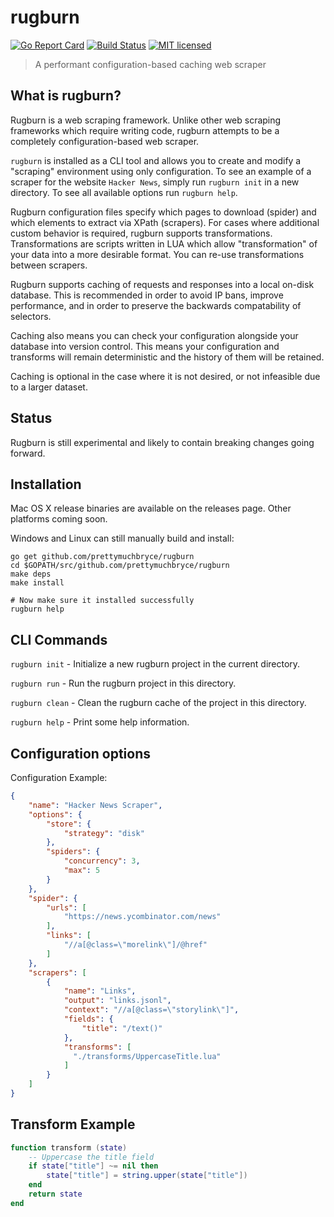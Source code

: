 # rugburn
[![Go Report Card](https://goreportcard.com/badge/github.com/prettymuchbryce/rugburn)](https://goreportcard.com/report/github.com/prettymuchbryce/rugburn)
[![Build Status](https://travis-ci.org/prettymuchbryce/rugburn.svg?branch=master)](https://travis-ci.org/prettymuchbryce/rugburn)
[![MIT licensed](https://img.shields.io/badge/license-MIT-blue.svg)](https://raw.githubusercontent.com/prettymuchbryce/rugburn/master/LICENSE)

> A performant configuration-based caching web scraper

## What is rugburn?

Rugburn is a web scraping framework. Unlike other web scraping frameworks which require writing
code, rugburn attempts to be a completely configuration-based web scraper.

`rugburn` is installed as a CLI tool and allows you to create and modify a "scraping" environment
using only configuration. To see an example of a scraper for the website `Hacker News`, simply run
`rugburn init` in a new directory. To see all available options run `rugburn help`.

Rugburn configuration files specify which pages to download (spider) and which elements to extract
via XPath (scrapers). For cases where additional custom behavior is required, rugburn supports
transformations. Transformations are scripts written in LUA which allow "transformation" of your 
data into a more desirable format. You can re-use transformations between scrapers.

Rugburn supports caching of requests and responses into a local on-disk database. This is
recommended in order to avoid IP bans, improve performance, and in order to preserve the backwards
compatability of selectors.

Caching also means you can check your configuration alongside your database into version control.
This means your configuration and transforms will remain deterministic and the history of them
will be retained.

Caching is optional in the case where it is not desired, or not infeasible due to a larger
dataset.

## Status

Rugburn is still experimental and likely to contain breaking changes going forward.

## Installation

Mac OS X release binaries are available on the releases page. Other platforms coming soon.

Windows and Linux can still manually build and install:

```
go get github.com/prettymuchbryce/rugburn
cd $GOPATH/src/github.com/prettymuchbryce/rugburn
make deps
make install

# Now make sure it installed successfully
rugburn help
```

## CLI Commands

`rugburn init` - Initialize a new rugburn project in the current directory.

`rugburn run` - Run the rugburn project in this directory.

`rugburn clean` - Clean the rugburn cache of the project in this directory.

`rugburn help` - Print some help information.

## Configuration options

Configuration Example:
```json
{
	"name": "Hacker News Scraper",
	"options": {
		"store": {
			"strategy": "disk"
		},
		"spiders": {
			"concurrency": 3,
			"max": 5
		}
	},
	"spider": {
		"urls": [
			"https://news.ycombinator.com/news"
		],
		"links": [
			"//a[@class=\"morelink\"]/@href"
		]
	},
	"scrapers": [
		{
			"name": "Links",
			"output": "links.jsonl",
			"context": "//a[@class=\"storylink\"]",
			"fields": {
				"title": "/text()"
			},
			"transforms": [
			  "./transforms/UppercaseTitle.lua"
			]
		}
	]
}
```

## Transform Example

```lua
function transform (state)
	-- Uppercase the title field
	if state["title"] ~= nil then
		state["title"] = string.upper(state["title"])
	end
	return state
end
```
